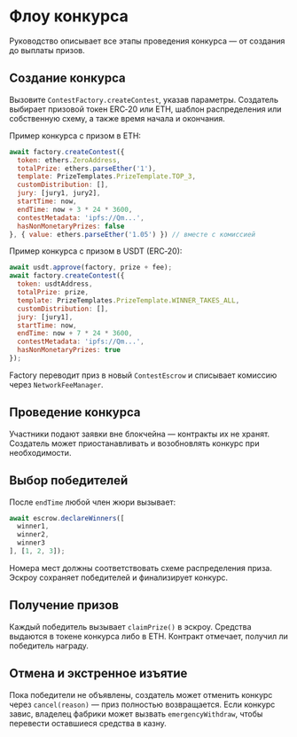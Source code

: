 # Флоу конкурса

Руководство описывает все этапы проведения конкурса — от создания до выплаты призов.

## Создание конкурса

Вызовите `ContestFactory.createContest`, указав параметры. Создатель выбирает призовой токен ERC‑20 или ETH, шаблон распределения или собственную схему, а также время начала и окончания.

Пример конкурса с призом в ETH:
```javascript
await factory.createContest({
  token: ethers.ZeroAddress,
  totalPrize: ethers.parseEther('1'),
  template: PrizeTemplates.PrizeTemplate.TOP_3,
  customDistribution: [],
  jury: [jury1, jury2],
  startTime: now,
  endTime: now + 3 * 24 * 3600,
  contestMetadata: 'ipfs://Qm...',
  hasNonMonetaryPrizes: false
}, { value: ethers.parseEther('1.05') }) // вместе с комиссией
```

Пример конкурса с призом в USDT (ERC‑20):
```javascript
await usdt.approve(factory, prize + fee);
await factory.createContest({
  token: usdtAddress,
  totalPrize: prize,
  template: PrizeTemplates.PrizeTemplate.WINNER_TAKES_ALL,
  customDistribution: [],
  jury: [jury1],
  startTime: now,
  endTime: now + 7 * 24 * 3600,
  contestMetadata: 'ipfs://Qm...',
  hasNonMonetaryPrizes: true
});
```

Factory переводит приз в новый `ContestEscrow` и списывает комиссию через `NetworkFeeManager`.

## Проведение конкурса

Участники подают заявки вне блокчейна — контракты их не хранят. Создатель может приостанавливать и возобновлять конкурс при необходимости.

## Выбор победителей

После `endTime` любой член жюри вызывает:
```javascript
await escrow.declareWinners([
  winner1,
  winner2,
  winner3
], [1, 2, 3]);
```
Номера мест должны соответствовать схеме распределения приза. Эскроу сохраняет победителей и финализирует конкурс.

## Получение призов

Каждый победитель вызывает `claimPrize()` в эскроу. Средства выдаются в токене конкурса либо в ETH. Контракт отмечает, получил ли победитель награду.

## Отмена и экстренное изъятие

Пока победители не объявлены, создатель может отменить конкурс через `cancel(reason)` — приз полностью возвращается. Если конкурс завис, владелец фабрики может вызвать `emergencyWithdraw`, чтобы перевести оставшиеся средства в казну.
